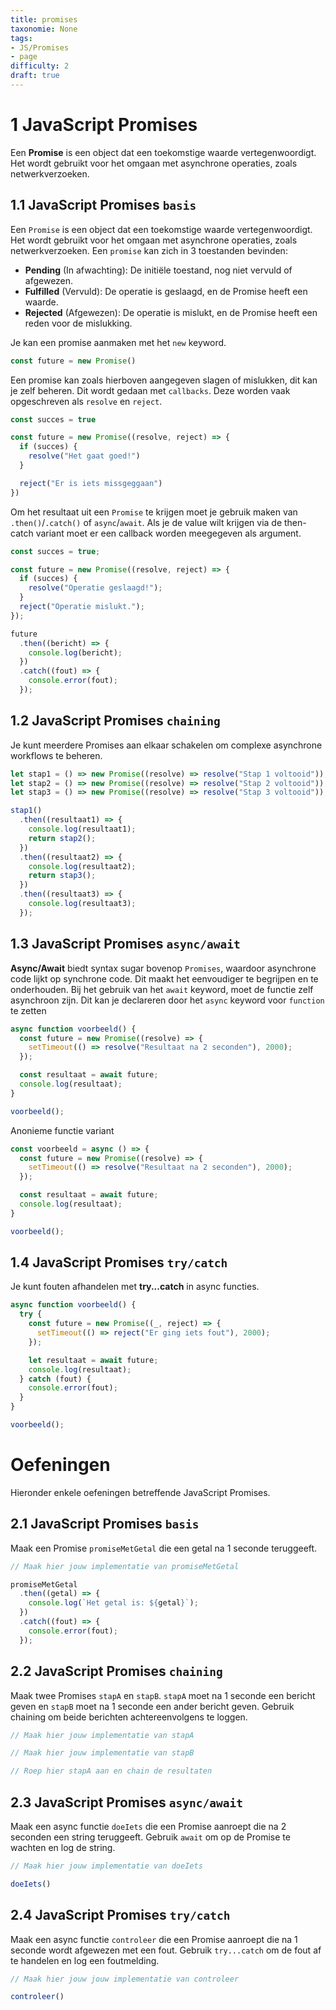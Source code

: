 ```yaml
---
title: promises
taxonomie: None
tags:
- JS/Promises
- page
difficulty: 2
draft: true 
---
```


# 1 JavaScript Promises
Een **Promise** is een object dat een toekomstige waarde vertegenwoordigt. Het wordt gebruikt voor het omgaan met asynchrone operaties, zoals netwerkverzoeken.

## 1.1 JavaScript Promises `basis`
Een `Promise` is een object dat een toekomstige waarde vertegenwoordigt. Het wordt gebruikt voor het omgaan met asynchrone operaties, zoals netwerkverzoeken. Een `promise` kan zich in 3 toestanden bevinden:
- **Pending** (In afwachting): De initiële toestand, nog niet vervuld of afgewezen.
- **Fulfilled** (Vervuld): De operatie is geslaagd, en de Promise heeft een waarde.
- **Rejected** (Afgewezen): De operatie is mislukt, en de Promise heeft een reden voor de mislukking.

Je kan een promise aanmaken met het `new` keyword.

```javascript
const future = new Promise()
```

Een promise kan zoals hierboven aangegeven slagen of mislukken, dit kan je zelf beheren. Dit wordt gedaan met `callbacks`. Deze worden vaak opgeschreven als `resolve` en `reject`.

```javascript
const succes = true

const future = new Promise((resolve, reject) => {
  if (succes) {
    resolve("Het gaat goed!")
  }

  reject("Er is iets missgeggaan")
})
```

Om het resultaat uit een `Promise` te krijgen moet je gebruik maken van `.then()`/`.catch()` of `async`/`await`. Als je de value wilt krijgen via de then-catch variant moet er een callback worden meegegeven als argument. 

```javascript
const succes = true;

const future = new Promise((resolve, reject) => {
  if (succes) {
    resolve("Operatie geslaagd!");
  }
  reject("Operatie mislukt.");
});

future
  .then((bericht) => {
    console.log(bericht);
  })
  .catch((fout) => {
    console.error(fout);
  });
```


## 1.2 JavaScript Promises `chaining`
Je kunt meerdere Promises aan elkaar schakelen om complexe asynchrone workflows te beheren.

```javascript
let stap1 = () => new Promise((resolve) => resolve("Stap 1 voltooid"));
let stap2 = () => new Promise((resolve) => resolve("Stap 2 voltooid"));
let stap3 = () => new Promise((resolve) => resolve("Stap 3 voltooid"));

stap1()
  .then((resultaat1) => {
    console.log(resultaat1);
    return stap2();
  })
  .then((resultaat2) => {
    console.log(resultaat2);
    return stap3();
  })
  .then((resultaat3) => {
    console.log(resultaat3);
  });
```

## 1.3 JavaScript Promises `async/await`
**Async/Await** biedt syntax sugar bovenop `Promises`, waardoor asynchrone code lijkt op synchrone code. Dit maakt het eenvoudiger te begrijpen en te onderhouden. Bij het gebruik van het `await` keyword, moet de functie zelf asynchroon zijn. Dit kan je declareren door het `async` keyword voor `function` te zetten

```javascript
async function voorbeeld() {
  const future = new Promise((resolve) => {
    setTimeout(() => resolve("Resultaat na 2 seconden"), 2000);
  });

  const resultaat = await future;
  console.log(resultaat);
}

voorbeeld();
```

Anonieme functie variant

```javascript
const voorbeeld = async () => {
  const future = new Promise((resolve) => {
    setTimeout(() => resolve("Resultaat na 2 seconden"), 2000);
  });

  const resultaat = await future;
  console.log(resultaat);
}

voorbeeld();
```

## 1.4 JavaScript Promises `try/catch`
Je kunt fouten afhandelen met **try...catch** in async functies.

```javascript
async function voorbeeld() {
  try {
    const future = new Promise((_, reject) => {
      setTimeout(() => reject("Er ging iets fout"), 2000);
    });

    let resultaat = await future;
    console.log(resultaat);
  } catch (fout) {
    console.error(fout);
  }
}

voorbeeld();
```

# Oefeningen
Hieronder enkele oefeningen betreffende JavaScript Promises.

## 2.1 JavaScript Promises `basis`
Maak een Promise `promiseMetGetal` die een getal na 1 seconde teruggeeft. 

```javascript runner
// Maak hier jouw implementatie van promiseMetGetal

promiseMetGetal
  .then((getal) => {
    console.log(`Het getal is: ${getal}`);
  })
  .catch((fout) => {
    console.error(fout);
  });
```

## 2.2 JavaScript Promises `chaining`
Maak twee Promises `stapA` en `stapB`. `stapA` moet na 1 seconde een bericht geven en `stapB` moet na 1 seconde een ander bericht geven. Gebruik chaining om beide berichten achtereenvolgens te loggen.

```javascript runner
// Maak hier jouw implementatie van stapA

// Maak hier jouw implementatie van stapB

// Roep hier stapA aan en chain de resultaten
```

## 2.3 JavaScript Promises `async/await`
Maak een async functie `doeIets` die een Promise aanroept die na 2 seconden een string teruggeeft. Gebruik `await` om op de Promise te wachten en log de string.

```javascript runner
// Maak hier jouw implementatie van doeIets

doeIets()
```

## 2.4 JavaScript Promises `try/catch`
Maak een async functie `controleer` die een Promise aanroept die na 1 seconde wordt afgewezen met een fout. Gebruik `try...catch` om de fout af te handelen en log een foutmelding.

```javascript runner
// Maak hier jouw jouw implementatie van controleer

controleer()
```




